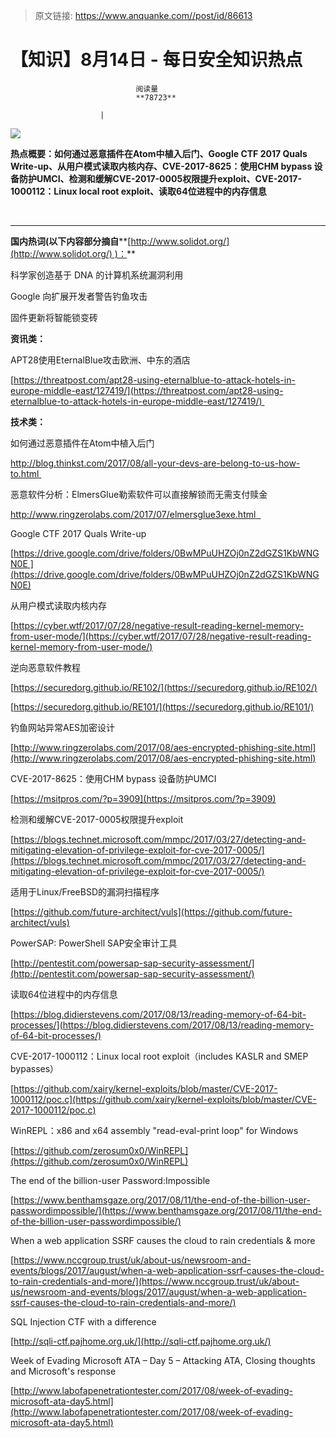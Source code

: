 > 原文链接: https://www.anquanke.com//post/id/86613 


# 【知识】8月14日 - 每日安全知识热点


                                阅读量   
                                **78723**
                            
                        |
                        
                                                                                    



[![](https://p2.ssl.qhimg.com/t017fc85383342e8090.png)](https://p2.ssl.qhimg.com/t017fc85383342e8090.png)

**热点概要：如何通过恶意插件在Atom中植入后门、Google CTF 2017 Quals Write-up、从用户模式读取内核内存、CVE-2017-8625：使用CHM bypass 设备防护UMCI、检测和缓解CVE-2017-0005权限提升exploit、CVE-2017-1000112：Linux local root exploit、读取64位进程中的内存信息**

**<br>**

****

**国内热词(以下内容部分摘自****[http://www.solidot.org/](http://www.solidot.org/) )：**









科学家创造基于 DNA 的计算机系统漏洞利用

Google 向扩展开发者警告钓鱼攻击

固件更新将智能锁变砖



**资讯类：**



















APT28使用EternalBlue攻击欧洲、中东的酒店

[https://threatpost.com/apt28-using-eternalblue-to-attack-hotels-in-europe-middle-east/127419/](https://threatpost.com/apt28-using-eternalblue-to-attack-hotels-in-europe-middle-east/127419/) 





**技术类：**























如何通过恶意插件在Atom中植入后门

[http://blog.thinkst.com/2017/08/all-your-devs-are-belong-to-us-how-to.html ](http://blog.thinkst.com/2017/08/all-your-devs-are-belong-to-us-how-to.html) 



恶意软件分析：ElmersGlue勒索软件可以直接解锁而无需支付赎金

[http://www.ringzerolabs.com/2017/07/elmersglue3exe.html  ](http://blog.thinkst.com/2017/08/all-your-devs-are-belong-to-us-how-to.html)



Google CTF 2017 Quals Write-up

[https://drive.google.com/drive/folders/0BwMPuUHZOj0nZ2dGZS1KbWNGN0E ](https://drive.google.com/drive/folders/0BwMPuUHZOj0nZ2dGZS1KbWNGN0E)



从用户模式读取内核内存

[https://cyber.wtf/2017/07/28/negative-result-reading-kernel-memory-from-user-mode/](https://cyber.wtf/2017/07/28/negative-result-reading-kernel-memory-from-user-mode/)



逆向恶意软件教程

[https://securedorg.github.io/RE102/](https://securedorg.github.io/RE102/)

[https://securedorg.github.io/RE101/](https://securedorg.github.io/RE101/)



钓鱼网站异常AES加密设计

[http://www.ringzerolabs.com/2017/08/aes-encrypted-phishing-site.html](http://www.ringzerolabs.com/2017/08/aes-encrypted-phishing-site.html)



CVE-2017-8625：使用CHM bypass 设备防护UMCI

[https://msitpros.com/?p=3909](https://msitpros.com/?p=3909)



检测和缓解CVE-2017-0005权限提升exploit

[https://blogs.technet.microsoft.com/mmpc/2017/03/27/detecting-and-mitigating-elevation-of-privilege-exploit-for-cve-2017-0005/](https://blogs.technet.microsoft.com/mmpc/2017/03/27/detecting-and-mitigating-elevation-of-privilege-exploit-for-cve-2017-0005/)



适用于Linux/FreeBSD的漏洞扫描程序

[https://github.com/future-architect/vuls](https://github.com/future-architect/vuls)



PowerSAP: PowerShell SAP安全审计工具

[http://pentestit.com/powersap-sap-security-assessment/](http://pentestit.com/powersap-sap-security-assessment/)



读取64位进程中的内存信息

[https://blog.didierstevens.com/2017/08/13/reading-memory-of-64-bit-processes/](https://blog.didierstevens.com/2017/08/13/reading-memory-of-64-bit-processes/)



CVE-2017-1000112：Linux local root exploit（includes KASLR and SMEP bypasses）

[https://github.com/xairy/kernel-exploits/blob/master/CVE-2017-1000112/poc.c](https://github.com/xairy/kernel-exploits/blob/master/CVE-2017-1000112/poc.c)



WinREPL：x86 and x64 assembly "read-eval-print loop" for Windows 

[https://github.com/zerosum0x0/WinREPL](https://github.com/zerosum0x0/WinREPL)



The end of the billion-user Password:Impossible

[https://www.benthamsgaze.org/2017/08/11/the-end-of-the-billion-user-passwordimpossible/](https://www.benthamsgaze.org/2017/08/11/the-end-of-the-billion-user-passwordimpossible/)



When a web application SSRF causes the cloud to rain credentials &amp; more

[https://www.nccgroup.trust/uk/about-us/newsroom-and-events/blogs/2017/august/when-a-web-application-ssrf-causes-the-cloud-to-rain-credentials-and-more/](https://www.nccgroup.trust/uk/about-us/newsroom-and-events/blogs/2017/august/when-a-web-application-ssrf-causes-the-cloud-to-rain-credentials-and-more/)



SQL Injection CTF with a difference

[http://sqli-ctf.pajhome.org.uk/](http://sqli-ctf.pajhome.org.uk/)



Week of Evading Microsoft ATA – Day 5 – Attacking ATA, Closing thoughts and Microsoft's response 

[http://www.labofapenetrationtester.com/2017/08/week-of-evading-microsoft-ata-day5.html](http://www.labofapenetrationtester.com/2017/08/week-of-evading-microsoft-ata-day5.html)
